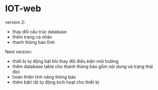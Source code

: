 # IOT-web
version 2:
- thay đổi cấu trúc database
- thêm trang cá nhân
- thanh thông báo tĩnh

Next version:
- thiết bị tự động bật khi thay đổi điều kiện môi trường
- thêm database table cho thanh thông báo gồm nội dung và trạng thái đọc
- hoàn thiện tính năng thông báo
- thêm bật/ tắt tự động kích hoạt cho thiết bị
